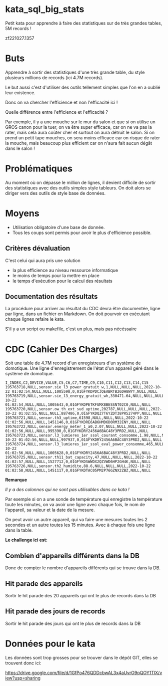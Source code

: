 # kata_sql_big_stats
Petit kata pour apprendre à faire des statistiques sur de très grandes tables, 5M records !

zf221027.1357

# Buts
Apprendre à sortir des statistiques d'une très grande table, du style plusieurs millions de records (ici 4.7M records).

Le but aussi c'est d'utiliser des outils tellement simples que l'on en a oublié leur existence.

Donc on va chercher l'efficience et non l'efficacité ici !

Quelle différence entre l'efficience et l'efficacité ?

Par exemple, il y a une mouche sur le mur du salon et que si on utilise un GROS canon pour la tuer, on va être super efficace, car on ne va pas la rater, mais cela aura coûter cher et surtout on aura détruit le salon. Si on prend un petit tape mouches, on sera moins efficace car on risque de rater la mouche, mais beaucoup plus efficient car on n'aura fait aucun dégât dans le salon !


# Problématiques
Au moment où on dépasse le million de lignes, il devient difficile de sortir des statistiques avec des outils simples style tableurs. On doit alors se diriger vers des outils de style base de données.


# Moyens
- Utilisation obligatoire d'une base de donnée.
- Tous les coups sont permis pour avoir le plus d'efficience possible.


## Critères dévaluation
C'est celui qui aura pris une solution 
- la plus efficience au niveau ressource informatique
- le moins de temps pour la mettre en place
- le temps d'exécution pour le calcul des résultats


## Documentation des résultats
La procédure pour arriver au résultat du CDC devra être documentée, ligne par ligne, dans un fichier en Markdown. On doit pourvoir en exécutant chaque lignes refaire le kata. 

S'il y a un script ou makefile, c'est un plus, mais pas nécéssaire


# CDC (Cahier Des Charges)
Soit une table de 4.7M record d'un enregistreurs d'un système de domotique. Une ligne d'enregistrement de l'état d'un appareil géré dans le système de domotique.

```
I_INDEX,C2,DEVICE,VALUE,C5,C6,C7,TIME,C9,C10,C11,C12,C13,C14,C15
195763718,NULL,sensor.sie_l3_power_gratuit_w,1,NULL,NULL,NULL,2022-10-22 01:02:54,NULL,NULL,1005598,0,01GFYKDPDCJQEABRTB26DH8WYT,NULL,NULL
195763719,NULL,sensor.sie_l3_energy_gratuit_wh,330471.64,NULL,NULL,NULL,2022-10-22 01:02:54,NULL,NULL,1005643,0,01GFYKDPETKFGMX8BESSNT02C0,NULL,NULL
195763720,NULL,sensor.ow_th_ext_sud_uptime,202787,NULL,NULL,NULL,2022-10-22 01:02:55,NULL,NULL,887486,0,01GFYKDQZ7T6YZDT38PR5274PP,NULL,NULL
195763721,NULL,sensor.th3_uptime,61598,NULL,NULL,NULL,2022-10-22 01:02:56,NULL,NULL,1451146,0,01GFYKDRE6AB6HMD6D0RM32ENY,NULL,NULL
195763722,NULL,sensor.energy_meter_1_a0,2.07,NULL,NULL,NULL,2022-10-22 01:02:56,NULL,NULL,995390,0,01GFYKDRY2456A6BAC48Y3PRD2,NULL,NULL
195763723,NULL,sensor.l3_lumieres_1er_ssol_courant_consomme,1.98,NULL,NULL,NULL,2022-10-22 01:02:56,NULL,NULL,997937,0,01GFYKDRY2456A6BAC48Y3PRD2,NULL,NULL
195763724,NULL,sensor.l3_lumieres_1er_ssol_eval_power_consomme,465,NULL,NULL,NULL,2022-10-22 01:02:56,NULL,NULL,1005628,0,01GFYKDRY2456A6BAC48Y3PRD2,NULL,NULL
195763725,NULL,sensor.th11_bat_capacity,47,NULL,NULL,NULL,2022-10-22 01:02:57,NULL,NULL,1527712,0,01GFYKDSWWDX2QZVWD6HP2GH4K,NULL,NULL
195763726,NULL,sensor.th2_humidite,88.6,NULL,NULL,NULL,2022-10-22 01:02:58,NULL,NULL,1451117,0,01GFYKDTAC05PM2P76GZNX2ZBZ,NULL,NULL
```

**Remarque**

*Il y a des colonnes qui ne sont pas utilisables dans ce kata !*

Par exemple si on a une sonde de température qui enregistre la température toute les minutes, on va avoir une ligne avec chaque fois, le nom de l'appareil, sa valeur et la date de la mesure.

On peut avoir un autre appareil, qui va faire une mesures toutes les 2 secondes et un autre toutes les 15 minutes. Avec à chaque fois une ligne dans la table.

**Le challenge ici est:**

## Combien d'appareils différents dans la DB
Donc de compter le nombre d'appareils différents qui se trouve dans la DB.


## Hit parade des appareils
Sortir le hit parade des 20 appareils qui ont le plus de records dans la DB


## Hit parade des jours de records
Sortir le hit parade des jours qui ont le plus de records dans la DB


# Données pour le kata
Les données sont trop grosses pour se trouver dans le dépôt GIT, elles se trouvent donc ici:

https://drive.google.com/file/d/1GfPo476QDDcbwAL3x4aUvrO9pQOY1TlX/view?usp=sharing




